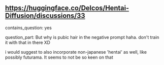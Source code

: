 ## https://huggingface.co/Delcos/Hentai-Diffusion/discussions/33

contains_question: yes

question_part: But why is pubic hair in the negative prompt haha. don't train it with that in there XD 

i would suggest to also incorporate non-japanese 'hentai' as well, like possibly futurama.  It seems to not be so keen on that